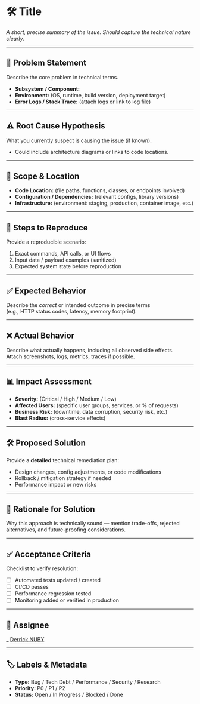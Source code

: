 # 🛠️ Title

_A short, precise summary of the issue. Should capture the technical nature clearly._

---

## 🧩 Problem Statement

Describe the core problem in technical terms.

- **Subsystem / Component:**
- **Environment:** (OS, runtime, build version, deployment target)
- **Error Logs / Stack Trace:** (attach logs or link to log file)

---

## ⚠️ Root Cause Hypothesis

What you currently suspect is causing the issue (if known).

- Could include architecture diagrams or links to code locations.

---

## 📍 Scope & Location

- **Code Location:** (file paths, functions, classes, or endpoints involved)
- **Configuration / Dependencies:** (relevant configs, library versions)
- **Infrastructure:** (environment: staging, production, container image, etc.)

---

## 🧪 Steps to Reproduce

Provide a reproducible scenario:

1. Exact commands, API calls, or UI flows
2. Input data / payload examples (sanitized)
3. Expected system state before reproduction

---

## ✅ Expected Behavior

Describe the _correct_ or intended outcome in precise terms  
(e.g., HTTP status codes, latency, memory footprint).

---

## ❌ Actual Behavior

Describe what actually happens, including all observed side effects.  
Attach screenshots, logs, metrics, traces if possible.

---

## 📊 Impact Assessment

- **Severity:** (Critical / High / Medium / Low)
- **Affected Users:** (specific user groups, services, or % of requests)
- **Business Risk:** (downtime, data corruption, security risk, etc.)
- **Blast Radius:** (cross-service effects)

---

## 🛠️ Proposed Solution

Provide a **detailed** technical remediation plan:

- Design changes, config adjustments, or code modifications
- Rollback / mitigation strategy if needed
- Performance impact or new risks

---

## 🎯 Rationale for Solution

Why this approach is technically sound — mention trade-offs, rejected alternatives, and future-proofing considerations.

---

## ✅ Acceptance Criteria

Checklist to verify resolution:

- [ ] Automated tests updated / created
- [ ] CI/CD passes
- [ ] Performance regression tested
- [ ] Monitoring added or verified in production

---

## 👤 Assignee

\_ [Derrick NUBY](https://github.com/derrick-nuby)

---

## 🏷️ Labels & Metadata

- **Type:** Bug / Tech Debt / Performance / Security / Research
- **Priority:** P0 / P1 / P2
- **Status:** Open / In Progress / Blocked / Done
